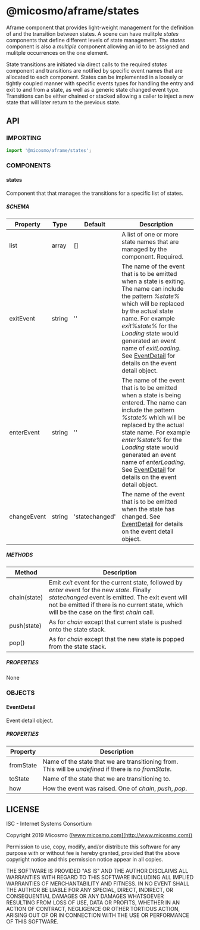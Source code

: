 # @micosmo/aframe/states

Aframe component that provides light-weight management for the definition of and the transition between states. A scene can have mulitple *states* components that define different levels of state management. The *states* component is also a *multiple* component allowing an id to be assigned and mulitple occurrences on the one element.

State transitions are initiated via direct calls to the required *states* component and transitions are notified by specific event names that are allocated to each component. States can be implemented in a loosely or tightly coupled manner with specific events types for handling the entry and exit to and from a state, as well as a generic state changed event type. Transitions can be either chained or stacked allowing a caller to inject a new state that will later return to the previous state.

## API

### IMPORTING

```javascript
import '@micosmo/aframe/states';
```

### COMPONENTS

#### states

Component that that manages the transitions for a specific list of states.

##### SCHEMA

Property | Type | Default | Description
-------- | ---- | ------- | -----------
list | array | [] | A list of one or more state names that are managed by the component. Required.
exitEvent | string | '' | The name of the event that is to be emitted when a state is exiting. The name can include the pattern *%state%* which will be replaced by the actual state name. For example *exit%state%* for the *Loading* state would generated an event name of *exitLoading*. See [EventDetail](#EventDetail) for details on the event detail object.
enterEvent | string | '' | The name of the event that is to be emitted when a state is being entered. The name can include the pattern *%state%* which will be replaced by the actual state name. For example *enter%state%* for the *Loading* state would generated an event name of *enterLoading*. See [EventDetail](#EventDetail) for details on the event detail object.
changeEvent | string | 'statechanged' | The name of the event that is to be emitted when the state has changed. See [EventDetail](#EventDetail) for details on the event detail object.

##### METHODS

Method | Description
------ | -----------
chain(state) | Emit *exit* event for the current state, followed by *enter* event for the new *state*. Finally *statechanged* event is emitted. The exit event will not be emitted if there is no current state, which will be the case on the first *chain* call.
push(state) | As for *chain* except that current state is pushed onto the state stack.
pop() | As for *chain* except that the new state is popped from the state stack.

##### PROPERTIES

None

### OBJECTS

#### EventDetail

Event detail object.

##### PROPERTIES

Property | Description
-------- | -----------
fromState | Name of the state that we are transitioning from. This will be *undefined* if there is no *fromState*.
toState | Name of the state that we are transitioning to.
how | How the event was raised. One of *chain*, *push*, *pop*.

## LICENSE

ISC - Internet Systems Consortium

Copyright 2019 Micosmo ([www.micosmo.com](http://www.micosmo.com))

Permission to use, copy, modify, and/or distribute this software for any purpose with or without fee is hereby granted, provided that the above copyright notice and this permission notice appear in all copies.

THE SOFTWARE IS PROVIDED "AS IS" AND THE AUTHOR DISCLAIMS ALL WARRANTIES WITH REGARD TO THIS SOFTWARE INCLUDING ALL IMPLIED WARRANTIES OF MERCHANTABILITY AND FITNESS. IN NO EVENT SHALL THE AUTHOR BE LIABLE FOR ANY SPECIAL, DIRECT, INDIRECT, OR CONSEQUENTIAL DAMAGES OR ANY DAMAGES WHATSOEVER RESULTING FROM LOSS OF USE, DATA OR PROFITS, WHETHER IN AN ACTION OF CONTRACT, NEGLIGENCE OR OTHER TORTIOUS ACTION, ARISING OUT OF OR IN CONNECTION WITH THE USE OR PERFORMANCE OF THIS SOFTWARE.
